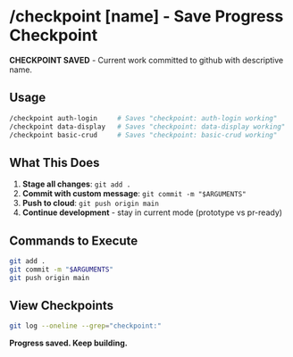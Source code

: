 # /checkpoint [name] - Save Progress Checkpoint

**CHECKPOINT SAVED** - Current work committed to github with descriptive name.

## Usage
```bash
/checkpoint auth-login     # Saves "checkpoint: auth-login working"
/checkpoint data-display   # Saves "checkpoint: data-display working" 
/checkpoint basic-crud     # Saves "checkpoint: basic-crud working"
```

## What This Does
1. **Stage all changes**: `git add .`
2. **Commit with custom message**: `git commit -m "$ARGUMENTS"`
3. **Push to cloud**: `git push origin main`
4. **Continue development** - stay in current mode (prototype vs pr-ready)

## Commands to Execute
```bash
git add .
git commit -m "$ARGUMENTS"
git push origin main
```

## View Checkpoints
```bash
git log --oneline --grep="checkpoint:"
```

**Progress saved. Keep building.**